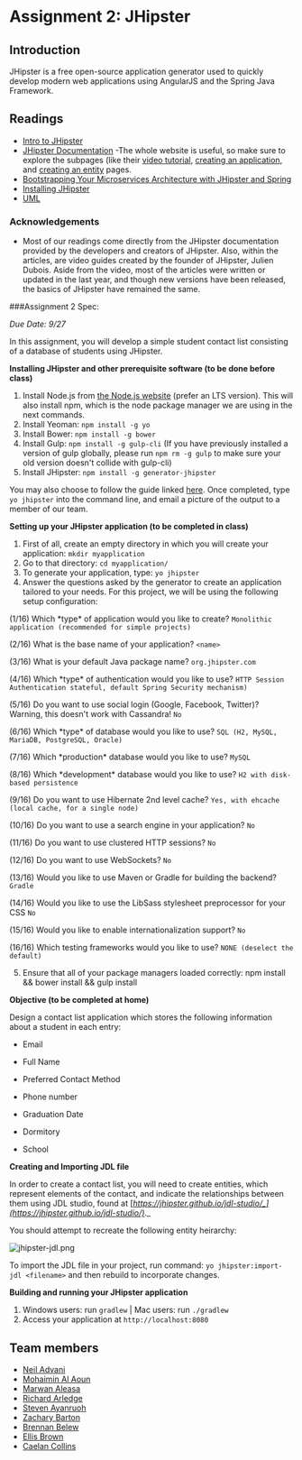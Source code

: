 # Assignment 2: JHipster 
## Introduction

JHipster is a free open-source application generator used to quickly develop modern web applications using AngularJS and the Spring Java Framework.

## Readings
+ [Intro to JHipster](https://spring.io/blog/2015/02/10/introducing-jhipster)
+ [JHipster Documentation](https://jhipster.github.io/)
-The whole website is useful, so make sure to explore the subpages (like their [video tutorial](https://jhipster.github.io/video-tutorial/), [creating an application](https://jhipster.github.io/creating-an-app/), and [creating an entity]( https://jhipster.github.io/creating-an-entity/) pages. 
+ [Bootstrapping Your Microservices Architecture with JHipster and Spring](https://blog.heroku.com/bootstrapping_your_microservices_architecture_with_jhipster_and_spring)
+ [Installing JHipster](http://www.uvionicstech.com/blog/development/jhipster-installation-and-build-guide/)
+ [UML](https://jhipster.github.io/jhipster-uml/)

### Acknowledgements
+ Most of our readings come directly from the JHipster documentation provided by the developers and creators of JHipster. Also, within the articles, are video guides created by the founder of JHipster, Julien Dubois. Aside from the video, most of the articles were written or updated in the last year, and though new versions have been released, the basics of JHipster have remained the same.

###Assignment 2 Spec: 

*Due Date: 9/27*

In this assignment, you will develop a simple student contact list consisting of a database of students using JHipster.

**Installing JHipster and other prerequisite software (to be done before class)**

1. Install Node.js from [the Node.js website](http://nodejs.org/) (prefer an LTS version). This will also install npm, which is the node package manager we are using in the next commands.
2. Install Yeoman: `npm install -g yo`
3. Install Bower: `npm install -g bower`
4. Install Gulp: `npm install -g gulp-cli` (If you have previously installed a version of gulp globally, please run `npm rm -g gulp` to make sure your old version doesn&#39;t collide with gulp-cli)
5. Install JHipster: `npm install -g generator-jhipster`


You may also choose to follow the guide linked [here](http://www.uvionicstech.com/blog/development/jhipster-installation-and-build-guide/).
Once completed, type `yo jhipster` into the command line, and email a picture of the output to a member of our team.

 **Setting up your JHipster application (to be completed in class)**

1. First of all, create an empty directory in which you will create your application: `mkdir myapplication`
2. Go to that directory: `cd myapplication/`
3. To generate your application, type: `yo jhipster`
4. Answer the questions asked by the generator to create an application tailored to your needs.
For this project, we will be using the following setup configuration:

(1/16) Which \*type\* of application would you like to create?
`Monolithic application (recommended for simple projects)`

(2/16) What is the base name of your application?
`<name>`

(3/16) What is your default Java package name?
`org.jhipster.com`

(4/16) Which \*type\* of authentication would you like to use?
`HTTP Session Authentication stateful, default Spring Security mechanism)`

(5/16) Do you want to use social login (Google, Facebook, Twitter)? Warning, this doesn&#39;t work with Cassandra!
`No`

(6/16) Which \*type\* of database would you like to use?
`SQL (H2, MySQL, MariaDB, PostgreSQL, Oracle)`

(7/16) Which \*production\* database would you like to use?
`MySQL`

(8/16) Which \*development\* database would you like to use?
`H2 with disk-based persistence`

(9/16) Do you want to use Hibernate 2nd level cache?
`Yes, with ehcache (local cache, for a single node)`

(10/16) Do you want to use a search engine in your application?
`No`

(11/16) Do you want to use clustered HTTP sessions?
`No`

(12/16) Do you want to use WebSockets?
`No`

(13/16) Would you like to use Maven or Gradle for building the backend?
`Gradle`

(14/16) Would you like to use the LibSass stylesheet preprocessor for your CSS
`No`

(15/16) Would you like to enable internationalization support?
`No`

(16/16) Which testing frameworks would you like to use?
`NONE (deselect the default)`

5. Ensure that all of your package managers loaded correctly: npm install &amp;&amp; bower install &amp;&amp; gulp install

**Objective (to be completed at home)**

Design a contact list application which stores the following information about a student in each entry:

- Email
- Full Name
- Preferred Contact Method
- Phone number
- Graduation Date
- Dormitory


- School

**Creating and Importing JDL file**

In order to create a contact list, you will need to create entities, which represent elements of the contact, and indicate the relationships between them using JDL studio, found at [_https://jhipster.github.io/jdl-studio/_](https://jhipster.github.io/jdl-studio/)_._


You should attempt to recreate the following entity heirarchy:

![jhipster-jdl.png](https://s15.postimg.org/6ge8l3c8r/jhipster_jdl.png)

To import the JDL file in your project, run command: `yo jhipster:import-jdl <filename>` and then rebuild to incorporate changes.

**Building and running your JHipster application**

1. Windows users: run `gradlew` | Mac users: run `./gradlew`
2. Access your application at `http://localhost:8080`





## Team members

+ [Neil Advani](mailto:neil.advani@vanderbilt.edu)
+ [Mohaimin Al Aoun](mailto:mohaimin.al.aoun@vanderbilt.edu)
+ [Marwan Aleasa](mailto:marwan.a.aleasa@vanderbilt.edu)
+ [Richard Arledge](richard.b.arledge@Vanderbilt.Edu)
+ [Steven Ayanruoh](mailto:steven.ayanruoh@vanderbilt.edu)
+ [Zachary Barton](mailto:zachary.m.barton@Vanderbilt.Edu)
+ [Brennan Belew](mailto:brennan.c.belew@vanderbilt.edu)
+ [Ellis Brown](mailto:ellis.l.brown@vanderbilt.edu)
+ [Caelan Collins](mailto:caelan.p.collins@vanderbilt.edu)